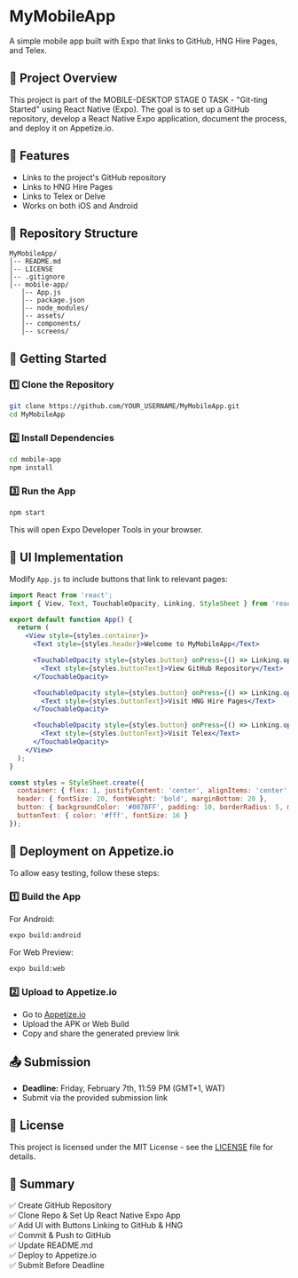 # MyMobileApp

A simple mobile app built with Expo that links to GitHub, HNG Hire Pages, and Telex.

## 📌 Project Overview
This project is part of the MOBILE-DESKTOP STAGE 0 TASK - "Git-ting Started" using React Native (Expo). The goal is to set up a GitHub repository, develop a React Native Expo application, document the process, and deploy it on Appetize.io.

## 🚀 Features
- Links to the project's GitHub repository
- Links to HNG Hire Pages
- Links to Telex or Delve
- Works on both iOS and Android

## 📂 Repository Structure
```
MyMobileApp/
│-- README.md
│-- LICENSE
│-- .gitignore
│-- mobile-app/
   │-- App.js
   │-- package.json
   │-- node_modules/
   │-- assets/
   │-- components/
   │-- screens/
```

## 🔧 Getting Started

### 1️⃣ Clone the Repository
```sh
git clone https://github.com/YOUR_USERNAME/MyMobileApp.git
cd MyMobileApp
```

### 2️⃣ Install Dependencies
```sh
cd mobile-app
npm install
```

### 3️⃣ Run the App
```sh
npm start
```
This will open Expo Developer Tools in your browser.

## 📱 UI Implementation
Modify `App.js` to include buttons that link to relevant pages:

```jsx
import React from 'react';
import { View, Text, TouchableOpacity, Linking, StyleSheet } from 'react-native';

export default function App() {
  return (
    <View style={styles.container}>
      <Text style={styles.header}>Welcome to MyMobileApp</Text>

      <TouchableOpacity style={styles.button} onPress={() => Linking.openURL('https://github.com/YOUR_USERNAME/MyMobileApp')}>
        <Text style={styles.buttonText}>View GitHub Repository</Text>
      </TouchableOpacity>

      <TouchableOpacity style={styles.button} onPress={() => Linking.openURL('https://hng.tech/')}>
        <Text style={styles.buttonText}>Visit HNG Hire Pages</Text>
      </TouchableOpacity>

      <TouchableOpacity style={styles.button} onPress={() => Linking.openURL('https://telex.ai/')}>
        <Text style={styles.buttonText}>Visit Telex</Text>
      </TouchableOpacity>
    </View>
  );
}

const styles = StyleSheet.create({
  container: { flex: 1, justifyContent: 'center', alignItems: 'center', backgroundColor: '#f5f5f5' },
  header: { fontSize: 20, fontWeight: 'bold', marginBottom: 20 },
  button: { backgroundColor: '#007BFF', padding: 10, borderRadius: 5, marginTop: 10 },
  buttonText: { color: '#fff', fontSize: 16 }
});
```

## 🚀 Deployment on Appetize.io
To allow easy testing, follow these steps:

### 1️⃣ Build the App
For Android:
```sh
expo build:android
```
For Web Preview:
```sh
expo build:web
```

### 2️⃣ Upload to Appetize.io
- Go to [Appetize.io](https://appetize.io/upload)
- Upload the APK or Web Build
- Copy and share the generated preview link

## 📤 Submission
- **Deadline:** Friday, February 7th, 11:59 PM (GMT+1, WAT)
- Submit via the provided submission link

## 📜 License
This project is licensed under the MIT License - see the [LICENSE](LICENSE) file for details.

## 🎯 Summary
✅ Create GitHub Repository  
✅ Clone Repo & Set Up React Native Expo App  
✅ Add UI with Buttons Linking to GitHub & HNG  
✅ Commit & Push to GitHub  
✅ Update README.md  
✅ Deploy to Appetize.io  
✅ Submit Before Deadline  

